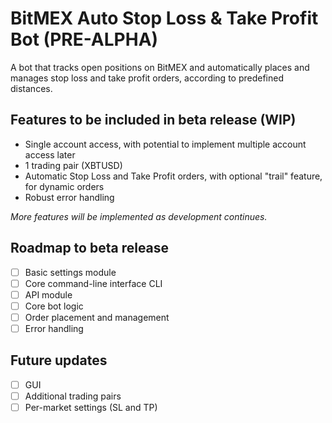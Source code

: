 # BitMEX Auto Stop Loss & Take Profit Bot (PRE-ALPHA)

A bot that tracks open positions on BitMEX and automatically places and manages stop loss and take profit orders, according to predefined distances.


## Features to be included in beta release (WIP)

- Single account access, with potential to implement multiple account access later
- 1 trading pair (XBTUSD)
- Automatic Stop Loss and Take Profit orders, with optional "trail" feature, for dynamic orders
- Robust error handling

*More features will be implemented as development continues.*


## Roadmap to beta release

- [ ] Basic settings module
- [ ] Core command-line interface CLI
- [ ] API module
- [ ] Core bot logic
- [ ] Order placement and management
- [ ] Error handling

## Future updates

- [ ] GUI
- [ ] Additional trading pairs
- [ ] Per-market settings (SL and TP)